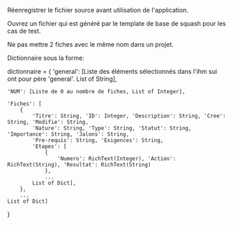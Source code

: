 Réenregistrer le fichier source avant utilisation de l'application.

Ouvrez un fichier qui est généré par le template de base de squash pour les cas de test.

Ne pas mettre 2 fiches avec le même nom dans un projet.



Dictionnaire sous la forme:

dictionnaire = {
	'general': [Liste des éléments sélectionnés dans l'ihm sui ont pour père 'general'. List of String],

	'NUM': [Liste de 0 au nombre de fiches, List of Integer],

	'Fiches': [
		{
			'Titre': String, 'ID': Integer, 'Description': String, 'Cree': String, 'Modifie': String,
			'Nature': String, 'Type': String, 'Statut': String, 'Importance': String, 'Jalons': String,
			'Pre-requis': String, 'Exigences': String,
			'Etapes': [
				{
					'Numero': RichText(Integer), 'Action': RichText(String), 'Resultat': RichText(String)
				},
				...
			List of Dict],
		},
		...
	List of Dict]
}